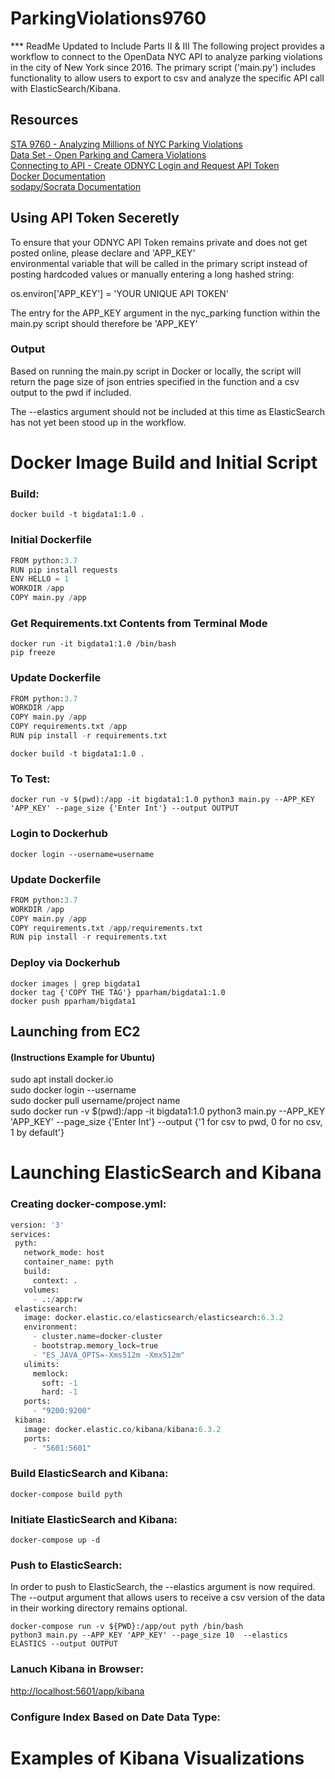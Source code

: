 # ParkingViolations9760
*** ReadMe Updated to Include Parts II & III
The following project provides a workflow to connect to the OpenData NYC API to analyze parking violations in the city of
New York since 2016. The primary script ('main.py') includes functionality to allow users to export to csv and analyze the specific API call with ElasticSearch/Kibana.

## Resources
[STA 9760 - Analyzing Millions of NYC Parking Violations](https://docs.google.com/document/d/1jjArRAV462E6N6IcSBxPAtGBoIy3Iqn0KDEgRgaxC8A/edit#)  
[Data Set - Open Parking and Camera Violations](https://dev.socrata.com/foundry/data.cityofnewyork.us/nc67-uf89)  
[Connecting to API - Create ODNYC Login and Request API Token](https://data.cityofnewyork.us/login)  
[Docker Documentation](https://docs.docker.com/)  
[sodapy/Socrata Documentation](https://dev.socrata.com/)  


## Using API Token Seceretly
To ensure that your ODNYC API Token remains private and does not get posted online, please declare and 'APP_KEY'  
environmental variable that will be called in the primary script instead of posting hardcoded values or manually entering a long hashed string:

os.environ['APP_KEY'] = 'YOUR UNIQUE API TOKEN'

The entry for the APP_KEY argument in the nyc_parking function within the main.py script should therefore be 'APP_KEY'

### Output 
Based on running the main.py script in Docker or locally, the script will return the page size of json entries specified in the function and a csv output to the pwd if included. 

The --elastics argument should not be included at this time as ElasticSearch has not yet been stood up in the workflow.


# Docker Image Build and Initial Script 
### Build:
 ```console
docker build -t bigdata1:1.0 .
 ```
 
### Initial Dockerfile
```py
FROM python:3.7  
RUN pip install requests  
ENV HELLO = 1  
WORKDIR /app  
COPY main.py /app  
```

### Get Requirements.txt Contents from Terminal Mode
 ```console
docker run -it bigdata1:1.0 /bin/bash  
pip freeze
 ```

### Update Dockerfile
```py
FROM python:3.7  
WORKDIR /app  
COPY main.py /app  
COPY requirements.txt /app  
RUN pip install -r requirements.txt  
```

 ```console
docker build -t bigdata1:1.0 .
 ```

### To Test:
 ```console
docker run -v $(pwd):/app -it bigdata1:1.0 python3 main.py --APP_KEY 'APP_KEY' --page_size {'Enter Int'} --output OUTPUT
 ```

### Login to Dockerhub
 ```console
docker login --username=username
 ```
 
### Update Dockerfile
```py
FROM python:3.7  
WORKDIR /app  
COPY main.py /app
COPY requirements.txt /app/requirements.txt
RUN pip install -r requirements.txt 
```

### Deploy via Dockerhub
 ```console
docker images | grep bigdata1
docker tag {'COPY THE TAG'} pparham/bigdata1:1.0
docker push pparham/bigdata1
 ```

## Launching from EC2
#### (Instructions Example for Ubuntu)
sudo apt install docker.io  
sudo docker login --username  
sudo docker pull username/project name  
sudo docker run -v $(pwd):/app -it bigdata1:1.0 python3 main.py --APP_KEY 'APP_KEY' --page_size {'Enter Int'} --output {'1 for csv to pwd, 0 for no csv, 1 by default'}


# Launching ElasticSearch and Kibana
### Creating docker-compose.yml:
 ```py
version: '3'
services:
  pyth:
    network_mode: host
    container_name: pyth
    build:
      context: .
    volumes:
      - .:/app:rw
  elasticsearch:
    image: docker.elastic.co/elasticsearch/elasticsearch:6.3.2
    environment:
      - cluster.name=docker-cluster
      - bootstrap.memory_lock=true
      - "ES_JAVA_OPTS=-Xms512m -Xmx512m"
    ulimits:
      memlock:
        soft: -1
        hard: -1
    ports:
      - "9200:9200"
  kibana:
    image: docker.elastic.co/kibana/kibana:6.3.2
    ports:
      - "5601:5601"
 ```
 
### Build ElasticSearch and Kibana:
```console
docker-compose build pyth
```

### Initiate ElasticSearch and Kibana:
```console
docker-compose up -d
```

### Push to ElasticSearch:
In order to push to ElasticSearch, the --elastics argument is now required. The --output argument that allows users to receive a csv version of the data in their working directory remains optional.
```console
docker-compose run -v ${PWD}:/app/out pyth /bin/bash
python3 main.py --APP_KEY 'APP_KEY' --page_size 10  --elastics ELASTICS --output OUTPUT
```

### Lanuch Kibana in Browser:
[http://localhost:5601/app/kibana](http://localhost:5601/app/kibana)

### Configure Index Based on Date Data Type:

# Examples of Kibana Visualizations
